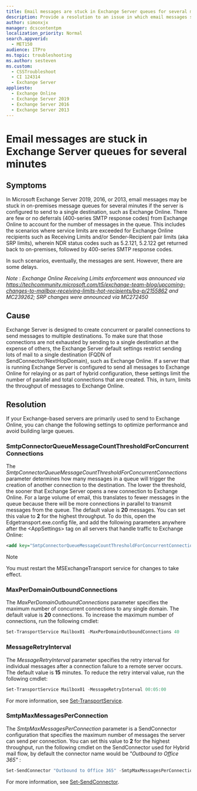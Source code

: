 ```yaml
---
title: Email messages are stuck in Exchange Server queues for several minutes
description: Provide a resolution to an issue in which email messages sending to Exchange Online is stuck in on-premises message queues for several minutes when the Exchange Server is configured to send to a single destination such as Exchange Online.
author: simonxjx
manager: dcscontentpm
localization_priority: Normal
search.appverid: 
  - MET150
audience: ITPro
ms.topic: troubleshooting
ms.author: sesteven
ms.custom: 
  - CSSTroubleshoot
  - CI 124314
  - Exchange Server
appliesto: 
  - Exchange Online
  - Exchange Server 2019
  - Exchange Server 2016
  - Exchange Server 2013
---
```


# Email messages are stuck in Exchange Server queues for several minutes

## Symptoms

In Microsoft Exchange Server 2019, 2016, or 2013, email messages may be stuck in on-premises message queues for several minutes if the server is configured to send to a single destination, such as Exchange Online. There are few or no deferrals (400-series SMTP response codes) from Exchange Online to account for the number of messages in the queue. This includes the scenarios where service limits are exceeded for Exchange Online recipients such as Receiving Limits and/or Sender-Recipient pair limits (aka SRP limits), wherein NDR status codes such as 5.2.121, 5.2.122 get returned back to on-premises, followed by 400-series SMTP response codes.

In such scenarios, eventually, the messages are sent. However, there are some delays.

*Note* : *Exchange Online Receiving Limits enforcement was announced via https://techcommunity.microsoft.com/t5/exchange-team-blog/upcoming-changes-to-mailbox-receiving-limits-hot-recipients/ba-p/2155862 and MC239262;
SRP changes were announced via MC272450*  

## Cause

Exchange Server is designed to create concurrent or parallel connections to send messages to multiple destinations. To make sure that those connections are not exhausted by sending to a single destination at the expense of others, the Exchange Server default settings restrict sending lots of mail to a single destination (FQDN of SendConnector/NextHopDomain), such as Exchange Online. If a server that is running Exchange Server is configured to send all messages to Exchange Online for relaying or as part of hybrid configuration, these settings limit the number of parallel and total connections that are created. This, in turn, limits the throughput of messages to Exchange Online.

## Resolution

If your Exchange-based servers are primarily used to send to Exchange Online, you can change the following settings to optimize performance and avoid building large queues.

### SmtpConnectorQueueMessageCountThresholdForConcurrentConnections

The *SmtpConnectorQueueMessageCountThresholdForConcurrentConnections* parameter determines how many messages in a queue will trigger the creation of another connection to the destination. The lower the threshold, the sooner that Exchange Server opens a new connection to Exchange Online. For a large volume of email, this translates to fewer messages in the queue because there will be more connections in parallel to transmit messages from the queue. The default value is **20** messages. You can set this value to **2** for the highest throughput. To do this, open the Edgetransport.exe.config file, and add the following parameters anywhere after the \<AppSettings> tag on all servers that handle traffic to Exchange Online:

```xml
<add key="SmtpConnectorQueueMessageCountThresholdForConcurrentConnections" value="2"/>
```

> [!NOTE]
> You must restart the MSExchangeTransport service for changes to take effect.

### MaxPerDomainOutboundConnections

The *MaxPerDomainOutboundConnections* parameter specifies the maximum number of concurrent connections to any single domain. The default value is **20** connections. To increase the maximum number of connections, run the following cmdlet:

```powershell
Set-TransportService Mailbox01 -MaxPerDomainOutboundConnections 40
```

### MessageRetryInterval

The *MessageRetryInterval* parameter specifies the retry interval for individual messages after a connection failure to a remote server occurs. The default value is **15** minutes. To reduce the retry interval value, run the following cmdlet:

```powershell
Set-TransportService Mailbox01 -MessageRetryInterval 00:05:00
```

For more information, see [Set-TransportService](/powershell/module/exchange/set-transportservice?view=exchange-ps&preserve-view=true).

### SmtpMaxMessagesPerConnection

The *SmtpMaxMessagesPerConnection* parameter is a SendConnector configuration that specifies the maximum number of messages the server can send per connection. You can set this value to **2** for the highest throughput, run the following cmdlet on the SendConnector used for Hybrid mail flow, by default the connector name would be *"Outbound to Office 365"* :

```powershell
Set-SendConnector "Outbound to Office 365" -SmtpMaxMessagesPerConnection 2
```

For more information, see [Set-SendConnector](/powershell/module/exchange/set-sendconnector?view=exchange-ps&preserve-view=true).
